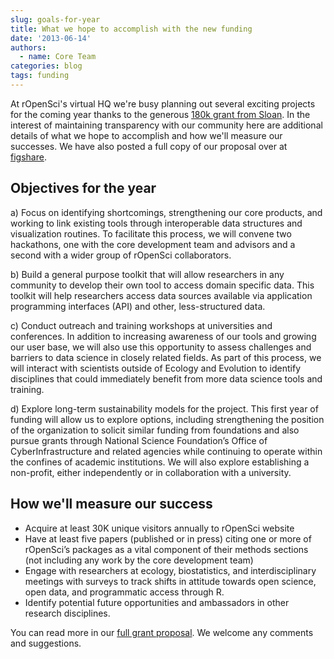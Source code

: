 ```yaml
---
slug: goals-for-year
title: What we hope to accomplish with the new funding
date: '2013-06-14'
authors:
  - name: Core Team
categories: blog
tags: funding
---
```


At rOpenSci's virtual HQ we're busy planning out several exciting projects for the coming year thanks to the generous [180k grant from Sloan](http://ropensci.org/blog/2013/06/12/sloan/). In the interest of maintaining transparency with our community here are additional details of what we hope to accomplish and how we'll measure our successes. We have also posted a full copy of our proposal over at [figshare](http://figshare.com/articles/rOpenSci_Open_Tools_to_Facilitate_Data_Driven_Science_in_Ecology_and_Evolution/719786).



## Objectives for the year

a) Focus on identifying shortcomings, strengthening our core products, and working to link existing tools through interoperable data structures and visualization routines. To facilitate this process, we will convene two hackathons, one with the core development team and advisors and a second with a wider group of rOpenSci collaborators.

b) Build a general purpose toolkit that will allow researchers in any community to develop their own tool to access domain specific data. This toolkit will help researchers access data sources available via application programming interfaces (API) and other, less-structured data.

c) Conduct outreach and training workshops at universities and conferences. In addition to increasing awareness of our tools and growing our user base, we will also use this opportunity to assess challenges and barriers to data science in closely related fields. As part of this process, we will interact with scientists outside of Ecology and Evolution to identify disciplines that could immediately benefit from more data science tools and training.


d) Explore long-term sustainability models for the project. This first year of funding will allow us to explore options, including strengthening the position of the organization to solicit similar funding from foundations and also pursue grants through National Science Foundation’s Office of CyberInfrastructure and related agencies while continuing to operate within the confines of academic institutions. We will also explore establishing a non-profit, either independently or in collaboration with a university.

## How we'll measure our success

-   Acquire at least 30K unique visitors annually to rOpenSci website
-   Have at least five papers (published or in press) citing one or more of rOpenSci’s packages as a vital component of their methods sections (not including any work by the core development team)
-   Engage with researchers at ecology, biostatistics, and interdisciplinary meetings with surveys to track shifts in attitude towards open science, open data, and programmatic access through R.
-  Identify potential future opportunities and ambassadors in other research disciplines.

You can read more in our [full grant proposal](http://figshare.com/articles/rOpenSci_Open_Tools_to_Facilitate_Data_Driven_Science_in_Ecology_and_Evolution/719786). We welcome any comments and suggestions.
